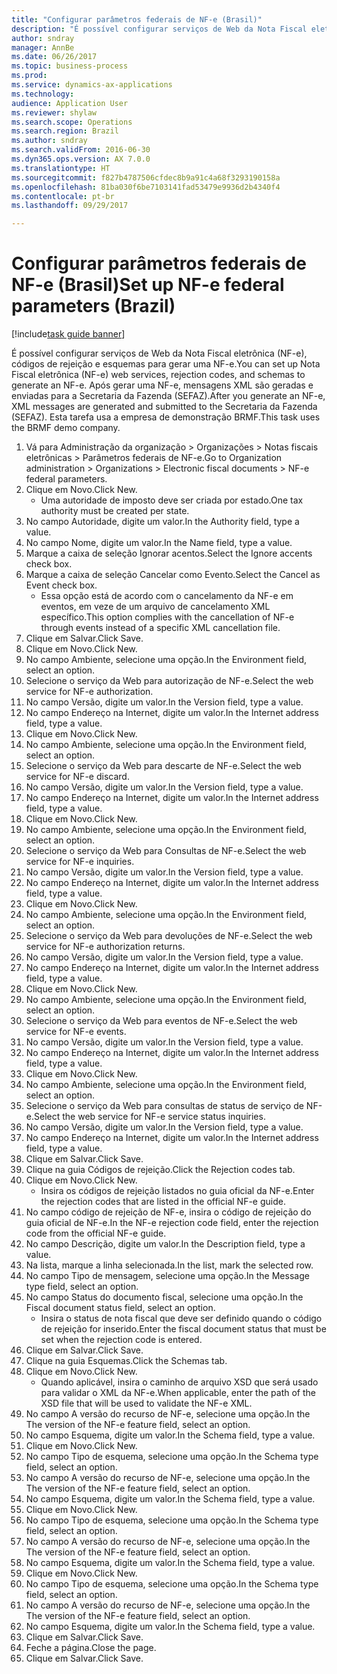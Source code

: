 ```yaml
--- 
title: "Configurar parâmetros federais de NF-e (Brasil)"
description: "É possível configurar serviços de Web da Nota Fiscal eletrônica (NF-e), códigos de rejeição e esquemas para gerar uma NF-e."
author: sndray
manager: AnnBe
ms.date: 06/26/2017
ms.topic: business-process
ms.prod: 
ms.service: dynamics-ax-applications
ms.technology: 
audience: Application User
ms.reviewer: shylaw
ms.search.scope: Operations
ms.search.region: Brazil
ms.author: sndray
ms.search.validFrom: 2016-06-30
ms.dyn365.ops.version: AX 7.0.0
ms.translationtype: HT
ms.sourcegitcommit: f827b4787506cfdec8b9a91c4a68f3293190158a
ms.openlocfilehash: 81ba030f6be7103141fad53479e9936d2b4340f4
ms.contentlocale: pt-br
ms.lasthandoff: 09/29/2017

---
```

# <a name="set-up-nf-e-federal-parameters-brazil"></a><span data-ttu-id="8921d-103">Configurar parâmetros federais de NF-e (Brasil)</span><span class="sxs-lookup"><span data-stu-id="8921d-103">Set up NF-e federal parameters (Brazil)</span></span>

[!include[task guide banner](../../includes/task-guide-banner.md)]

<span data-ttu-id="8921d-104">É possível configurar serviços de Web da Nota Fiscal eletrônica (NF-e), códigos de rejeição e esquemas para gerar uma NF-e.</span><span class="sxs-lookup"><span data-stu-id="8921d-104">You can set up Nota Fiscal eletrônica (NF-e) web services, rejection codes, and schemas to generate an NF-e.</span></span> <span data-ttu-id="8921d-105">Após gerar uma NF-e, mensagens XML são geradas e enviadas para a Secretaria da Fazenda (SEFAZ).</span><span class="sxs-lookup"><span data-stu-id="8921d-105">After you generate an NF-e, XML messages are generated and submitted to the Secretaria da Fazenda (SEFAZ).</span></span> <span data-ttu-id="8921d-106">Esta tarefa usa a empresa de demonstração BRMF.</span><span class="sxs-lookup"><span data-stu-id="8921d-106">This task uses the BRMF demo company.</span></span>



1. <span data-ttu-id="8921d-107">Vá para Administração da organização > Organizações > Notas fiscais eletrônicas > Parâmetros federais de NF-e.</span><span class="sxs-lookup"><span data-stu-id="8921d-107">Go to Organization administration > Organizations > Electronic fiscal documents > NF-e federal parameters.</span></span>
2. <span data-ttu-id="8921d-108">Clique em Novo.</span><span class="sxs-lookup"><span data-stu-id="8921d-108">Click New.</span></span>
    * <span data-ttu-id="8921d-109">Uma autoridade de imposto deve ser criada por estado.</span><span class="sxs-lookup"><span data-stu-id="8921d-109">One tax authority must be created per state.</span></span>  
3. <span data-ttu-id="8921d-110">No campo Autoridade, digite um valor.</span><span class="sxs-lookup"><span data-stu-id="8921d-110">In the Authority field, type a value.</span></span>
4. <span data-ttu-id="8921d-111">No campo Nome, digite um valor.</span><span class="sxs-lookup"><span data-stu-id="8921d-111">In the Name field, type a value.</span></span>
5. <span data-ttu-id="8921d-112">Marque a caixa de seleção Ignorar acentos.</span><span class="sxs-lookup"><span data-stu-id="8921d-112">Select the Ignore accents check box.</span></span>
6. <span data-ttu-id="8921d-113">Marque a caixa de seleção Cancelar como Evento.</span><span class="sxs-lookup"><span data-stu-id="8921d-113">Select the Cancel as Event check box.</span></span>
    * <span data-ttu-id="8921d-114">Essa opção está de acordo com o cancelamento da NF-e em eventos, em veze de um arquivo de cancelamento XML específico.</span><span class="sxs-lookup"><span data-stu-id="8921d-114">This option complies with the cancellation of NF-e through events instead of a specific XML cancellation file.</span></span>  
7. <span data-ttu-id="8921d-115">Clique em Salvar.</span><span class="sxs-lookup"><span data-stu-id="8921d-115">Click Save.</span></span>
8. <span data-ttu-id="8921d-116">Clique em Novo.</span><span class="sxs-lookup"><span data-stu-id="8921d-116">Click New.</span></span>
9. <span data-ttu-id="8921d-117">No campo Ambiente, selecione uma opção.</span><span class="sxs-lookup"><span data-stu-id="8921d-117">In the Environment field, select an option.</span></span>
10. <span data-ttu-id="8921d-118">Selecione o serviço da Web para autorização de NF-e.</span><span class="sxs-lookup"><span data-stu-id="8921d-118">Select the web service for NF-e authorization.</span></span>
11. <span data-ttu-id="8921d-119">No campo Versão, digite um valor.</span><span class="sxs-lookup"><span data-stu-id="8921d-119">In the Version field, type a value.</span></span>
12. <span data-ttu-id="8921d-120">No campo Endereço na Internet, digite um valor.</span><span class="sxs-lookup"><span data-stu-id="8921d-120">In the Internet address field, type a value.</span></span>
13. <span data-ttu-id="8921d-121">Clique em Novo.</span><span class="sxs-lookup"><span data-stu-id="8921d-121">Click New.</span></span>
14. <span data-ttu-id="8921d-122">No campo Ambiente, selecione uma opção.</span><span class="sxs-lookup"><span data-stu-id="8921d-122">In the Environment field, select an option.</span></span>
15. <span data-ttu-id="8921d-123">Selecione o serviço da Web para descarte de NF-e.</span><span class="sxs-lookup"><span data-stu-id="8921d-123">Select the web service for NF-e discard.</span></span>
16. <span data-ttu-id="8921d-124">No campo Versão, digite um valor.</span><span class="sxs-lookup"><span data-stu-id="8921d-124">In the Version field, type a value.</span></span>
17. <span data-ttu-id="8921d-125">No campo Endereço na Internet, digite um valor.</span><span class="sxs-lookup"><span data-stu-id="8921d-125">In the Internet address field, type a value.</span></span>
18. <span data-ttu-id="8921d-126">Clique em Novo.</span><span class="sxs-lookup"><span data-stu-id="8921d-126">Click New.</span></span>
19. <span data-ttu-id="8921d-127">No campo Ambiente, selecione uma opção.</span><span class="sxs-lookup"><span data-stu-id="8921d-127">In the Environment field, select an option.</span></span>
20. <span data-ttu-id="8921d-128">Selecione o serviço da Web para Consultas de NF-e.</span><span class="sxs-lookup"><span data-stu-id="8921d-128">Select the web service for NF-e inquiries.</span></span>
21. <span data-ttu-id="8921d-129">No campo Versão, digite um valor.</span><span class="sxs-lookup"><span data-stu-id="8921d-129">In the Version field, type a value.</span></span>
22. <span data-ttu-id="8921d-130">No campo Endereço na Internet, digite um valor.</span><span class="sxs-lookup"><span data-stu-id="8921d-130">In the Internet address field, type a value.</span></span>
23. <span data-ttu-id="8921d-131">Clique em Novo.</span><span class="sxs-lookup"><span data-stu-id="8921d-131">Click New.</span></span>
24. <span data-ttu-id="8921d-132">No campo Ambiente, selecione uma opção.</span><span class="sxs-lookup"><span data-stu-id="8921d-132">In the Environment field, select an option.</span></span>
25. <span data-ttu-id="8921d-133">Selecione o serviço da Web para devoluções de NF-e.</span><span class="sxs-lookup"><span data-stu-id="8921d-133">Select the web service for NF-e authorization returns.</span></span>
26. <span data-ttu-id="8921d-134">No campo Versão, digite um valor.</span><span class="sxs-lookup"><span data-stu-id="8921d-134">In the Version field, type a value.</span></span>
27. <span data-ttu-id="8921d-135">No campo Endereço na Internet, digite um valor.</span><span class="sxs-lookup"><span data-stu-id="8921d-135">In the Internet address field, type a value.</span></span>
28. <span data-ttu-id="8921d-136">Clique em Novo.</span><span class="sxs-lookup"><span data-stu-id="8921d-136">Click New.</span></span>
29. <span data-ttu-id="8921d-137">No campo Ambiente, selecione uma opção.</span><span class="sxs-lookup"><span data-stu-id="8921d-137">In the Environment field, select an option.</span></span>
30. <span data-ttu-id="8921d-138">Selecione o serviço da Web para eventos de NF-e.</span><span class="sxs-lookup"><span data-stu-id="8921d-138">Select the web service for NF-e events.</span></span>
31. <span data-ttu-id="8921d-139">No campo Versão, digite um valor.</span><span class="sxs-lookup"><span data-stu-id="8921d-139">In the Version field, type a value.</span></span>
32. <span data-ttu-id="8921d-140">No campo Endereço na Internet, digite um valor.</span><span class="sxs-lookup"><span data-stu-id="8921d-140">In the Internet address field, type a value.</span></span>
33. <span data-ttu-id="8921d-141">Clique em Novo.</span><span class="sxs-lookup"><span data-stu-id="8921d-141">Click New.</span></span>
34. <span data-ttu-id="8921d-142">No campo Ambiente, selecione uma opção.</span><span class="sxs-lookup"><span data-stu-id="8921d-142">In the Environment field, select an option.</span></span>
35. <span data-ttu-id="8921d-143">Selecione o serviço da Web para consultas de status de serviço de NF-e.</span><span class="sxs-lookup"><span data-stu-id="8921d-143">Select the web service for NF-e service status inquiries.</span></span>
36. <span data-ttu-id="8921d-144">No campo Versão, digite um valor.</span><span class="sxs-lookup"><span data-stu-id="8921d-144">In the Version field, type a value.</span></span>
37. <span data-ttu-id="8921d-145">No campo Endereço na Internet, digite um valor.</span><span class="sxs-lookup"><span data-stu-id="8921d-145">In the Internet address field, type a value.</span></span>
38. <span data-ttu-id="8921d-146">Clique em Salvar.</span><span class="sxs-lookup"><span data-stu-id="8921d-146">Click Save.</span></span>
39. <span data-ttu-id="8921d-147">Clique na guia Códigos de rejeição.</span><span class="sxs-lookup"><span data-stu-id="8921d-147">Click the Rejection codes tab.</span></span>
40. <span data-ttu-id="8921d-148">Clique em Novo.</span><span class="sxs-lookup"><span data-stu-id="8921d-148">Click New.</span></span>
    * <span data-ttu-id="8921d-149">Insira os códigos de rejeição listados no guia oficial da NF-e.</span><span class="sxs-lookup"><span data-stu-id="8921d-149">Enter the rejection codes that are listed in the official NF-e guide.</span></span>  
41. <span data-ttu-id="8921d-150">No campo código de rejeição de NF-e, insira o código de rejeição do guia oficial de NF-e.</span><span class="sxs-lookup"><span data-stu-id="8921d-150">In the NF-e rejection code field, enter the rejection code from the official NF-e guide.</span></span>
42. <span data-ttu-id="8921d-151">No campo Descrição, digite um valor.</span><span class="sxs-lookup"><span data-stu-id="8921d-151">In the Description field, type a value.</span></span>
43. <span data-ttu-id="8921d-152">Na lista, marque a linha selecionada.</span><span class="sxs-lookup"><span data-stu-id="8921d-152">In the list, mark the selected row.</span></span>
44. <span data-ttu-id="8921d-153">No campo Tipo de mensagem, selecione uma opção.</span><span class="sxs-lookup"><span data-stu-id="8921d-153">In the Message type field, select an option.</span></span>
45. <span data-ttu-id="8921d-154">No campo Status do documento fiscal, selecione uma opção.</span><span class="sxs-lookup"><span data-stu-id="8921d-154">In the Fiscal document status field, select an option.</span></span>
    * <span data-ttu-id="8921d-155">Insira o status de nota fiscal que deve ser definido quando o código de rejeição for inserido.</span><span class="sxs-lookup"><span data-stu-id="8921d-155">Enter the fiscal document status that must be set when the rejection code is entered.</span></span>  
46. <span data-ttu-id="8921d-156">Clique em Salvar.</span><span class="sxs-lookup"><span data-stu-id="8921d-156">Click Save.</span></span>
47. <span data-ttu-id="8921d-157">Clique na guia Esquemas.</span><span class="sxs-lookup"><span data-stu-id="8921d-157">Click the Schemas tab.</span></span>
48. <span data-ttu-id="8921d-158">Clique em Novo.</span><span class="sxs-lookup"><span data-stu-id="8921d-158">Click New.</span></span>
    * <span data-ttu-id="8921d-159">Quando aplicável, insira o caminho de arquivo XSD que será usado para validar o XML da NF-e.</span><span class="sxs-lookup"><span data-stu-id="8921d-159">When applicable, enter the path of the XSD file that will be used to validate the NF-e XML.</span></span>  
49. <span data-ttu-id="8921d-160">No campo A versão do recurso de NF-e, selecione uma opção.</span><span class="sxs-lookup"><span data-stu-id="8921d-160">In the The version of the NF-e feature field, select an option.</span></span>
50. <span data-ttu-id="8921d-161">No campo Esquema, digite um valor.</span><span class="sxs-lookup"><span data-stu-id="8921d-161">In the Schema field, type a value.</span></span>
51. <span data-ttu-id="8921d-162">Clique em Novo.</span><span class="sxs-lookup"><span data-stu-id="8921d-162">Click New.</span></span>
52. <span data-ttu-id="8921d-163">No campo Tipo de esquema, selecione uma opção.</span><span class="sxs-lookup"><span data-stu-id="8921d-163">In the Schema type field, select an option.</span></span>
53. <span data-ttu-id="8921d-164">No campo A versão do recurso de NF-e, selecione uma opção.</span><span class="sxs-lookup"><span data-stu-id="8921d-164">In the The version of the NF-e feature field, select an option.</span></span>
54. <span data-ttu-id="8921d-165">No campo Esquema, digite um valor.</span><span class="sxs-lookup"><span data-stu-id="8921d-165">In the Schema field, type a value.</span></span>
55. <span data-ttu-id="8921d-166">Clique em Novo.</span><span class="sxs-lookup"><span data-stu-id="8921d-166">Click New.</span></span>
56. <span data-ttu-id="8921d-167">No campo Tipo de esquema, selecione uma opção.</span><span class="sxs-lookup"><span data-stu-id="8921d-167">In the Schema type field, select an option.</span></span>
57. <span data-ttu-id="8921d-168">No campo A versão do recurso de NF-e, selecione uma opção.</span><span class="sxs-lookup"><span data-stu-id="8921d-168">In the The version of the NF-e feature field, select an option.</span></span>
58. <span data-ttu-id="8921d-169">No campo Esquema, digite um valor.</span><span class="sxs-lookup"><span data-stu-id="8921d-169">In the Schema field, type a value.</span></span>
59. <span data-ttu-id="8921d-170">Clique em Novo.</span><span class="sxs-lookup"><span data-stu-id="8921d-170">Click New.</span></span>
60. <span data-ttu-id="8921d-171">No campo Tipo de esquema, selecione uma opção.</span><span class="sxs-lookup"><span data-stu-id="8921d-171">In the Schema type field, select an option.</span></span>
61. <span data-ttu-id="8921d-172">No campo A versão do recurso de NF-e, selecione uma opção.</span><span class="sxs-lookup"><span data-stu-id="8921d-172">In the The version of the NF-e feature field, select an option.</span></span>
62. <span data-ttu-id="8921d-173">No campo Esquema, digite um valor.</span><span class="sxs-lookup"><span data-stu-id="8921d-173">In the Schema field, type a value.</span></span>
63. <span data-ttu-id="8921d-174">Clique em Salvar.</span><span class="sxs-lookup"><span data-stu-id="8921d-174">Click Save.</span></span>
64. <span data-ttu-id="8921d-175">Feche a página.</span><span class="sxs-lookup"><span data-stu-id="8921d-175">Close the page.</span></span>
65. <span data-ttu-id="8921d-176">Clique em Salvar.</span><span class="sxs-lookup"><span data-stu-id="8921d-176">Click Save.</span></span>


